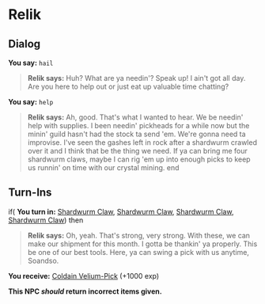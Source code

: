 # Relik
## Dialog

**You say:** `hail`



>**Relik says:** Huh? What are ya needin'? Speak up! I ain't got all day. Are you here to help out or just eat up valuable time chatting?

**You say:** `help`



>**Relik says:** Ah, good. That's what I wanted to hear. We be needin' help with supplies. I been needin' pickheads for a while now but the minin' guild hasn't had the stock ta send 'em. We're gonna need ta improvise. I've seen the gashes left in rock after a shardwurm crawled over it and I think that be the thing we need. If ya can bring me four shardwurm claws, maybe I can rig 'em up into enough picks to keep us runnin' on time with our crystal mining.
end

## Turn-Ins





if( **You turn in:** [Shardwurm Claw](/item/30262), [Shardwurm Claw](/item/30262), [Shardwurm Claw](/item/30262), [Shardwurm Claw](/item/30262)) then


>**Relik says:** Oh, yeah. That's strong, very strong. With these, we can make our shipment for this month. I gotta be thankin' ya properly. This be one of our best tools. Here, ya can swing a pick with us anytime, Soandso.


 **You receive:**  [Coldain Velium-Pick](/item/30263) (+1000 exp)

**This NPC *should* return incorrect items given.**
